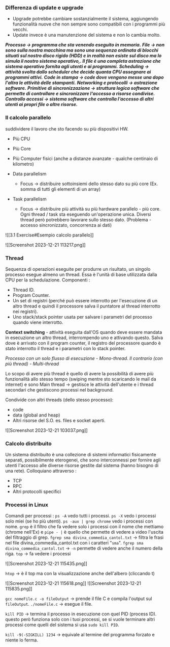 ### Differenza di update e upgrade

- Upgrade potrebbe cambiare sostanzialmente il sistema, aggiungendo funzionalità nuove che non sempre sono compatibili con i programmi più vecchi.
- Update invece è una manutenzione del sistema e non lo cambia molto.

***Processo $\to$ programma che sta venendo eseguito in memoria.***
***File $\to$ non sono sulla nostra macchina ma sono una sequenza ordinata di blocchi situati sul nostro disco rigido (HDD) e in realtà non esiste sul disco ma lo simula il nostro sistema operativo,. Il file è una completa astrazione che sistema operativo fornita agli utenti e ai programmi.***
***Scheduling $\to$ attività svolta dallo scheduler che decide quanta CPU assegnare ai programmi attivi.***
***Code in stampa $\to$ code dove vengono messe una dopo l'altra le attività delle stampanti.***
***Networking e protocolli $\to$ astrazione software.***
***Primitive di sincronizzazione $\to$ struttura logica software che permette di controllare e sincronizzare l'accesso a risorse condivise.***
***Controllo accessi $\to$ sistema software che controlla l'accesso di altri utenti ai propri file o altre risorse.***
### Il calcolo parallelo

suddividere il lavoro che sto facendo su più dispositivi HW.
- Più CPU
- Più Core
- Più Computer fisici (anche a distanze avanzate - qualche centinaio di kilometro)

- Data parallelism
	- Focus $\to$ distribuire sottoinsiemi dello stesso dato su più core (Ex. somma di tutti gli elementi di un array)
- Task parallelism
	- Focus $\to$ distribuire più attività su più hardware parallelo - più core. Ogni thread / task sta eseguendo un'operazione unica. Diversi thread però potrebbero lavorare sullo stesso dato. (Problema - accesso sincronizzato, concorrenza ai dati)

![[3.1 Exercise#Esempio calcolo parallelo]]

![[Screenshot 2023-12-21 113217.png]]
### Thread

Sequenza di operazioni eseguite per produrre un risultato, un singolo processo esegue almeno un thread.
Essa è l'unità di base utilizzata dalla CPU per la schedulazione. Componenti :
- Thread ID.
- Program Counter.
- Un set di registri (perché può essere interrotto per l'esecuzione di un altro thread e quindi il processore salva il puntatore al thread interrotto nei registri).
- Uno stack/stack pointer usata per salvare i parametri del processo quando viene interrotto.

**Context switching** - attività eseguita dall'OS quando deve essere mandata in esecuzione un altro thread, interrompendo uno e attivando questo. Salva dove è arrivato con il program counter, il registro del processore quando è stato interrotto il thread e i parametri con lo stack pointer.

*Processo con un solo flusso di esecuzione - Mono-thread. Il contrario (con più thread) - Multi-thread*

Lo scopo di avere più thread è quello di avere la possibilità di avere più funzionalità allo stesso tempo (swiping mentre sto scaricando le mail da internet) e sono Main thread $\to$ gestisce le attività dell'utente e i thread secondari che gestiscono processi nel background.

Condivide con altri threads (dello stesso processo):
- code
- data (global and heap) 
- Altri risorse del S.O. es. files e socket aperti.

![[Screenshot 2023-12-21 103037.png]]
### Calcolo distribuito

Un sistema distribuito è una collezione di sistemi informatici fisicamente separati, possibilmente eterogenei, che sono interconnessi per fornire agli utenti l'accesso alle diverse risorse gestite dal sistema (hanno bisogno di una rete). Colloquiano attraverso :
- TCP
- RPC
- Altri protocolli specifici
### Processi in Linux

Comandi per processi : 
`ps -A` vedo tutti i processi.
`ps -X` vedo i processi solo miei (se ho più utenti).
`ps -aux | grep chrome` vedo i processi con nome. `grep` è il filtro che fa vedere solo i processi con il nome che mettiamo (chrome nell'Ex) e `pipe - |` è quello che permette di vedere a video l'uscita del filtraggio di grep. 
`fgrep sma divina_commedia_cantol.txt` $\to$ filtra le frasi nel file divina_commedia_cantol.txt con i caratteri "`sma`".
`fgrep sma divina_commedia_cantol.txt` $\to$ `-n` permette di vedere anche il numero della riga.
`top` $\to$ fa vedere i processi

![[Screenshot 2023-12-21 115435.png]]

`htop` $\to$ è il top ma con la visualizzazione anche dell'albero (cliccando t)

![[Screenshot 2023-12-21 115618.png]]
![[Screenshot 2023-12-21 115835.png]]

`gcc nomeFile.c -o fileOutput` $\to$ prende il file C e compila l'output sul `fileOutput`.
`./nomeFile.c` $\to$ esegue il file.

`kill PID` $\to$ termina il processo in esecuzione con quel PID (process ID). questo però funziona solo con i tuoi processi, se si vuole terminare altri processi come quelli del sistema si usa `sudo kill PID`.

`kill -9(-SIGKILL) 1234` $\to$ equivale al termine del programma forzato e niente lo ferma. 
